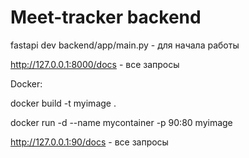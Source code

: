 # Meet-tracker backend

fastapi dev backend/app/main.py - для начала работы

http://127.0.0.1:8000/docs - все запросы


Docker:

docker build -t myimage .

docker run -d --name mycontainer -p 90:80 myimage

http://127.0.0.1:90/docs - все запросы